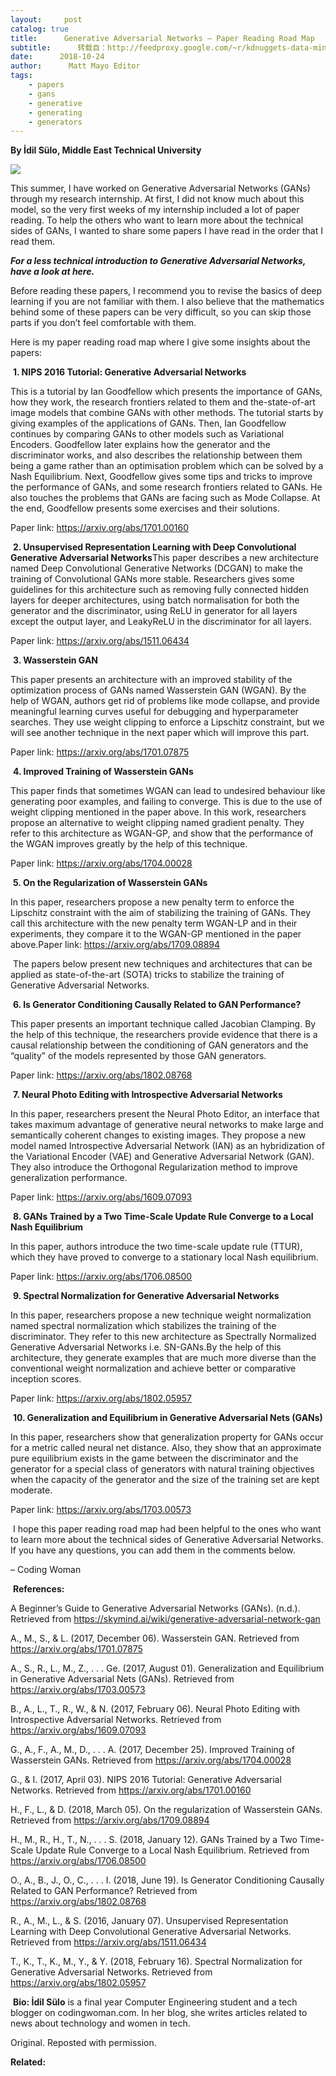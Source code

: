 ```yaml
---
layout:     post
catalog: true
title:      Generative Adversarial Networks – Paper Reading Road Map
subtitle:      转载自：http://feedproxy.google.com/~r/kdnuggets-data-mining-analytics/~3/S_H53A6b1-k/generative-adversarial-networks-paper-reading-road-map.html
date:      2018-10-24
author:      Matt Mayo Editor
tags:
    - papers
    - gans
    - generative
    - generating
    - generators
---
```


**By İdil Sülo, Middle East Technical University**

![](https://image.ibb.co/h5HpoA/gan-reading-list-header-image.jpg)


This summer, I have worked on Generative Adversarial Networks (GANs) through my research internship. At first, I did not know much about this model, so the very first weeks of my internship included a lot of paper reading. To help the others who want to learn more about the technical sides of GANs, I wanted to share some papers I have read in the order that I read them.

***For a less technical introduction to Generative Adversarial Networks, have a look at here.***

Before reading these papers, I recommend you to revise the basics of deep learning if you are not familiar with them. I also believe that the mathematics behind some of these papers can be very difficult, so you can skip those parts if you don’t feel comfortable with them.

Here is my paper reading road map where I give some insights about the papers:

 **1. NIPS 2016 Tutorial: Generative Adversarial Networks**

This is a tutorial by Ian Goodfellow which presents the importance of GANs, how they work, the research frontiers related to them and the-state-of-art image models that combine GANs with other methods. The tutorial starts by giving examples of the applications of GANs. Then, Ian Goodfellow continues by comparing GANs to other models such as Variational Encoders. Goodfellow later explains how the generator and the discriminator works, and also describes the relationship between them being a game rather than an optimisation problem which can be solved by a Nash Equilibrium. Next, Goodfellow gives some tips and tricks to improve the performance of GANs, and some research frontiers related to GANs. He also touches the problems that GANs are facing such as Mode Collapse. At the end, Goodfellow presents some exercises and their solutions.

Paper link: https://arxiv.org/abs/1701.00160

 **2. Unsupervised Representation Learning with Deep Convolutional Generative Adversarial Networks**This paper describes a new architecture named Deep Convolutional Generative Networks (DCGAN) to make the training of Convolutional GANs more stable. Researchers gives some guidelines for this architecture such as removing fully connected hidden layers for deeper architectures, using batch normalisation for both the generator and the discriminator, using ReLU in generator for all layers except the output layer, and LeakyReLU in the discriminator for all layers.

Paper link: https://arxiv.org/abs/1511.06434

 **3. Wasserstein GAN**

This paper presents an architecture with an improved stability of the optimization process of GANs named Wasserstein GAN (WGAN). By the help of WGAN, authors get rid of problems like mode collapse, and provide meaningful learning curves useful for debugging and hyperparameter searches. They use weight clipping to enforce a Lipschitz constraint, but we will see another technique in the next paper which will improve this part.

Paper link: https://arxiv.org/abs/1701.07875

 **4. Improved Training of Wasserstein GANs**

This paper finds that sometimes WGAN can lead to undesired behaviour like generating poor examples, and failing to converge. This is due to the use of weight clipping mentioned in the paper above. In this work, researchers propose an alternative to weight clipping named gradient penalty. They refer to this architecture as WGAN-GP, and show that the performance of the WGAN improves greatly by the help of this technique.

Paper link: https://arxiv.org/abs/1704.00028

 **5. On the Regularization of Wasserstein GANs**

In this paper, researchers propose a new penalty term to enforce the Lipschitz constraint with the aim of stabilizing the training of GANs. They call this architecture with the new penalty term WGAN-LP and in their experiments, they compare it to the WGAN-GP mentioned in the paper above.Paper link: https://arxiv.org/abs/1709.08894

 The papers below present new techniques and architectures that can be applied as state-of-the-art (SOTA) tricks to stabilize the training of Generative Adversarial Networks.

 **6. Is Generator Conditioning Causally Related to GAN Performance?**

This paper presents an important technique called Jacobian Clamping. By the help of this technique, the researchers provide evidence that there is a causal relationship between the conditioning of GAN generators and the “quality” of the models represented by those GAN generators.

Paper link: https://arxiv.org/abs/1802.08768

 **7. Neural Photo Editing with Introspective Adversarial Networks**

In this paper, researchers present the Neural Photo Editor, an interface that takes maximum advantage of generative neural networks to make large and semantically coherent changes to existing images. They propose a new model named Introspective Adversarial Network (IAN) as an hybridization of the Variational Encoder (VAE) and Generative Adversarial Network (GAN). They also introduce the Orthogonal Regularization method to improve generalization performance.

Paper link: https://arxiv.org/abs/1609.07093

 **8. GANs Trained by a Two Time-Scale Update Rule Converge to a Local Nash Equilibrium**

In this paper, authors introduce the two time-scale update rule (TTUR), which they have proved to converge to a stationary local Nash equilibrium.

Paper link: https://arxiv.org/abs/1706.08500

 **9. Spectral Normalization for Generative Adversarial Networks**

In this paper, researchers propose a new technique weight normalization named spectral normalization which stabilizes the training of the discriminator. They refer to this new architecture as Spectrally Normalized Generative Adversarial Networks i.e. SN-GANs.By the help of this architecture, they generate examples that are much more diverse than the conventional weight normalization and achieve better or comparative inception scores.

Paper link: https://arxiv.org/abs/1802.05957

 **10. Generalization and Equilibrium in Generative Adversarial Nets (GANs)**

In this paper, researchers show that generalization property for GANs occur for a metric called neural net distance. Also, they show that an approximate pure equilibrium exists in the game between the discriminator and the generator for a special class of generators with natural training objectives when the capacity of the generator and the size of the training set are kept moderate.

Paper link: https://arxiv.org/abs/1703.00573

 I hope this paper reading road map had been helpful to the ones who want to learn more about the technical sides of Generative Adversarial Networks. If you have any questions, you can add them in the comments below.

– Coding Woman

 **References:**

A Beginner’s Guide to Generative Adversarial Networks (GANs). (n.d.). Retrieved from https://skymind.ai/wiki/generative-adversarial-network-gan

A., M., S., & L. (2017, December 06). Wasserstein GAN. Retrieved from https://arxiv.org/abs/1701.07875

A., S., R., L., M., Z., . . . Ge. (2017, August 01). Generalization and Equilibrium in Generative Adversarial Nets (GANs). Retrieved from https://arxiv.org/abs/1703.00573

B., A., L., T., R., W., & N. (2017, February 06). Neural Photo Editing with Introspective Adversarial Networks. Retrieved from https://arxiv.org/abs/1609.07093

G., A., F., A., M., D., . . . A. (2017, December 25). Improved Training of Wasserstein GANs. Retrieved from https://arxiv.org/abs/1704.00028

G., & I. (2017, April 03). NIPS 2016 Tutorial: Generative Adversarial Networks. Retrieved from https://arxiv.org/abs/1701.00160

H., F., L., & D. (2018, March 05). On the regularization of Wasserstein GANs. Retrieved from https://arxiv.org/abs/1709.08894

H., M., R., H., T., N., . . . S. (2018, January 12). GANs Trained by a Two Time-Scale Update Rule Converge to a Local Nash Equilibrium. Retrieved from https://arxiv.org/abs/1706.08500

O., A., B., J., O., C., . . . I. (2018, June 19). Is Generator Conditioning Causally Related to GAN Performance? Retrieved from https://arxiv.org/abs/1802.08768

R., A., M., L., & S. (2016, January 07). Unsupervised Representation Learning with Deep Convolutional Generative Adversarial Networks. Retrieved from https://arxiv.org/abs/1511.06434

T., K., T., K., M., Y., & Y. (2018, February 16). Spectral Normalization for Generative Adversarial Networks. Retrieved from https://arxiv.org/abs/1802.05957

 **Bio: İdil Sülo** is a final year Computer Engineering student and a tech blogger on codingwoman.com. In her blog, she writes articles related to news about technology and women in tech. 

Original. Reposted with permission.

**Related:**



 

